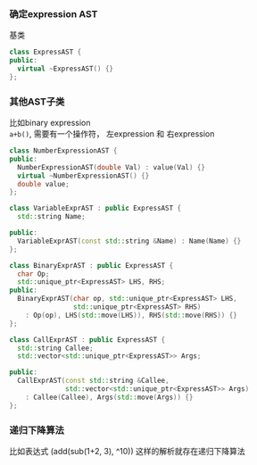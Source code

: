### 确定expression AST
基类
```C++
class ExpressAST {
public:
  virtual ~ExpressAST() {}
};
```

### 其他AST子类

比如binary expression  
`a+b()`, 需要有一个操作符， 左expression 和 右expression  

```C++
class NumberExpressionAST {
public:
  NumberExpressionAST(double Val) : value(Val) {}
  virtual ~NumberExpressionAST() {}
  double value;
};

class VariableExprAST : public ExpressAST {
  std::string Name;

public:
  VariableExprAST(const std::string &Name) : Name(Name) {}
};

class BinaryExprAST : public ExpressAST {
  char Op;
  std::unique_ptr<ExpressAST> LHS, RHS;
public:
  BinaryExprAST(char op, std::unique_ptr<ExpressAST> LHS,
                std::unique_ptr<ExpressAST> RHS)
    : Op(op), LHS(std::move(LHS)), RHS(std::move(RHS)) {}
};

class CallExprAST : public ExpressAST {
  std::string Callee;
  std::vector<std::unique_ptr<ExpressAST>> Args;

public:
  CallExprAST(const std::string &Callee,
              std::vector<std::unique_ptr<ExpressAST>> Args)
    : Callee(Callee), Args(std::move(Args)) {}
};

```

### 递归下降算法

比如表达式 (add(sub(1+2, 3), ^10))
这样的解析就存在递归下降算法

```C++

```
